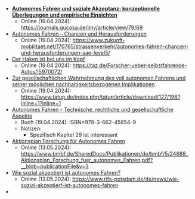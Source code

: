- [**Autonomes Fahren und soziale Akzeptanz: konzeptionelle Überlegungen und empirische Einsichten**](80-Artikeltext-110-1-10-20220309.pdf) 
	- Online (19.04.2024): https://journals.qucosa.de/jmv/article/view/79/69
- [Autonomes Fahren – Chancen und Herausforderungen](Autonomes%20Fahren%20-%20Chancen%20und%20Herausforderungen%20Zukunft%20Mobilität.pdf)
	- Online (19.04.2024): https://www.zukunft-mobilitaet.net/170765/strassenverkehr/autonomes-fahren-chancen-und-herausforderungen-sae-level5/
- [Der Haken ist bei uns im Kopf](Forscher%20über%20selbstfahrende%20Autos%20„Der%20Haken%20ist%20bei%20uns%20im%20Kopf“%20-%20taz.de.pdf)
	- Online (19.04.2024): https://taz.de/Forscher-ueber-selbstfahrende-Autos/!5970072/
- [Zur gesellschaftlichen Wahrnehmung des voll autonomen Fahrens und seiner möglichen nachhaltigkeitsbezogenen Implikationen](Zur%20gesellschaftlichen%20Wahrnehmung%20des%20voll%20autonomen%20Fahrens%20und%20seiner%20möglichen%20nachhaltigkeitsbezogenen%20Implikationen.pdf)
	- Online (19.04.2024): https://www.tatup.de/index.php/tatup/article/download/127/196?inline=1?inline=1
- [Autonomes Fahren - Technische, rechtliche und gesellschaftliche Aspekte](978-3-662-45854-9.pdf)
	- Buch (19.04.2024): ISBN=978-3-662-45854-9
	- Notizen:
		- Spezifisch Kapitel 29 ist interessant
- [Aktionsplan Forschung für Autonomes Fahren](24688_Aktionsplan_Forschung_fuer_autonomes_Fahren.pdf)
	- Online (13.05.2024): https://www.bmbf.de/SharedDocs/Publikationen/de/bmbf/5/24688_Aktionsplan_Forschung_fuer_autonomes_Fahren.pdf?__blob=publicationFile&v=3
- [Wie sozial akzeptiert ist autonomes Fahren?](Wie%20sozial%20akzeptiert%20ist%20autonomes%20Fahren%20Forschungsinstitut%20für%20Nachhaltigkeit.pdf)
	- Online (13.05.2024): https://www.rifs-potsdam.de/de/news/wie-sozial-akzeptiert-ist-autonomes-fahren
- 